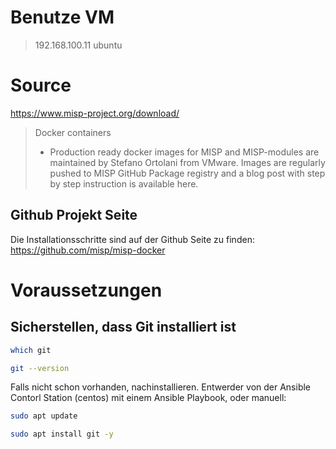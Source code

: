 # Benutze VM

> 192.168.100.11   ubuntu

# Source

https://www.misp-project.org/download/
> Docker containers
> 
  > - Production ready docker images for MISP and MISP-modules are maintained by Stefano Ortolani from VMware. Images are regularly pushed to MISP GitHub Package registry and a blog post with step by step instruction is available here.  
## Github Projekt Seite

Die Installationsschritte sind auf der Github Seite zu finden:  
https://github.com/misp/misp-docker

# Voraussetzungen

## Sicherstellen, dass Git installiert ist

```bash
which git
```
```bash
git --version
```

Falls nicht schon vorhanden, nachinstallieren. Entwerder von der Ansible Contorl Station (centos) mit einem Ansible Playbook, oder manuell:

```bash
sudo apt update
```
```bash
sudo apt install git -y
```

